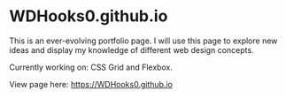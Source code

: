 # WDHooks0.github.io

This is an ever-evolving portfolio page. I will use this page to explore new ideas and display my knowledge of different web design concepts.

Currently working on: CSS Grid and Flexbox.

View page here: https://WDHooks0.github.io
